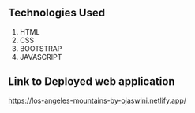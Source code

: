 
## Technologies Used 
1. HTML
2. CSS
3. BOOTSTRAP
4. JAVASCRIPT

   
## Link to Deployed web application 
https://los-angeles-mountains-by-ojaswini.netlify.app/
